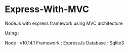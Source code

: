# Express-With-MVC
NodeJs with express framework using MVC architecture 

Using : 

Node : v10.14.1
Framework : ExpressJs
Database : Sqlite3


